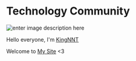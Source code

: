 # Technology Community
![enter image description here](https://scontent.fhan5-4.fna.fbcdn.net/v/t1.0-9/83186284_627670491385621_2062247483685208064_o.jpg?_nc_cat=104&_nc_ohc=5T7qII_JkXcAX_7WFCj&_nc_ht=scontent.fhan5-4.fna&oh=64b664dfe944c7f2ff94ca5f917eb3f2&oe=5E9247DD)

Hello everyone,
I'm [KingNNT](https://www.facebook.com/Kinggg.NNT)

Welcome to [My Site](Technology-Community.github.io) <3
